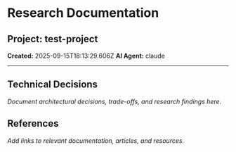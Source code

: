 # Research Documentation

## Project: test-project

**Created:** 2025-09-15T18:13:29.606Z
**AI Agent:** claude

---

## Technical Decisions

_Document architectural decisions, trade-offs, and research findings here._

## References

_Add links to relevant documentation, articles, and resources._

